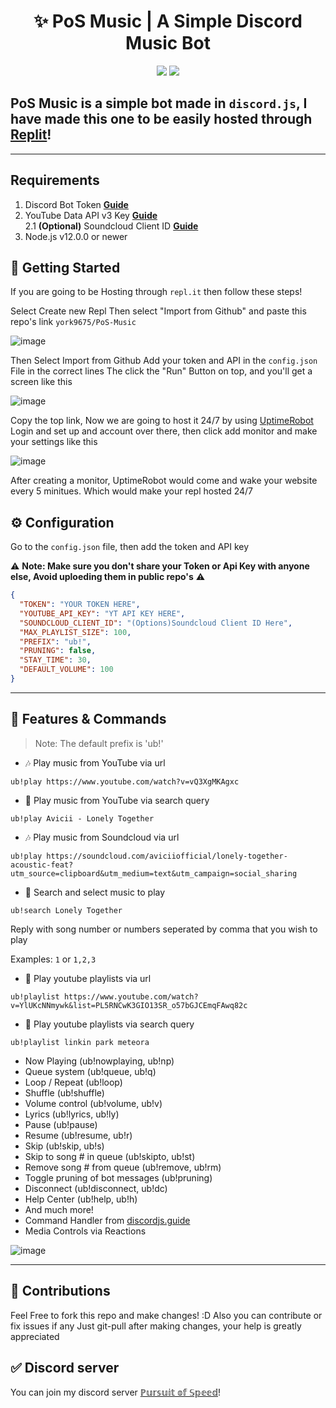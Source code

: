 <h1 align="center">✨ PoS Music | A Simple Discord Music Bot</h1>

<p align="center">
  <a href="https://github.com/york9675/PoS-Music/issues"><img src="https://img.shields.io/github/issues/york9675/PoS-Music?style=flat" /></a>
  <a href="https://github.com/york9675/PoS-Music/stargazers"><img src="https://img.shields.io/github/stars/york9675/PoS-Music?style=flat" /></a>
</p>

## PoS Music is a simple bot made in `discord.js`, I have made this one to be easily hosted through [Replit](https://replit.com)!

---
## Requirements

1. Discord Bot Token **[Guide](https://discordjs.guide/preparations/setting-up-a-bot-application.html#creating-your-bot)**
2. YouTube Data API v3 Key **[Guide](https://developers.google.com/youtube/v3/getting-started)**  
2.1 **(Optional)** Soundcloud Client ID **[Guide](https://github.com/zackradisic/node-soundcloud-downloader#client-id)**
3. Node.js v12.0.0 or newer

## 🚀 Getting Started

If you are going to be Hosting through `repl.it` then follow these steps!

Select Create new Repl
Then select "Import from Github" and paste this repo's link `york9675/PoS-Music`

![image](https://media.discordapp.net/attachments/947773974954262588/993825755672883200/unknown.png)

Then Select Import from Github
Add your token and API in the `config.json` File in the correct lines
The click the "Run" Button on top, and you'll get a screen like this

![image](https://media.discordapp.net/attachments/947773974954262588/993826360755761162/unknown.png)

Copy the top link, Now we are going to host it 24/7 by using [UptimeRobot](https://uptimerobot.com/)
Login and set up and account over there, then click add monitor and make your settings like this

![image](https://media.discordapp.net/attachments/947773974954262588/993826837841055785/unknown.png)


After creating a monitor, UptimeRobot would come and wake your website every 5 minitues. Which would make your repl hosted 24/7

## ⚙️ Configuration

Go to the `config.json` file, then add the token and API key

⚠️ **Note: Make sure you don't share your Token or Api Key with anyone else, Avoid uploeding them in public repo's** ⚠️

```json
{
  "TOKEN": "YOUR TOKEN HERE",
  "YOUTUBE_API_KEY": "YT API KEY HERE",
  "SOUNDCLOUD_CLIENT_ID": "(Options)Soundcloud Client ID Here",
  "MAX_PLAYLIST_SIZE": 100,
  "PREFIX": "ub!",
  "PRUNING": false,
  "STAY_TIME": 30,
  "DEFAULT_VOLUME": 100
}
```
---

## 📝 Features & Commands

> Note: The default prefix is 'ub!'

* 🎶 Play music from YouTube via url

`ub!play https://www.youtube.com/watch?v=vQ3XgMKAgxc`

* 🔎 Play music from YouTube via search query

`ub!play Avicii - Lonely Together`

* 🎶 Play music from Soundcloud via url

`ub!play https://soundcloud.com/aviciiofficial/lonely-together-acoustic-feat?utm_source=clipboard&utm_medium=text&utm_campaign=social_sharing`

* 🔎 Search and select music to play

`ub!search Lonely Together`

Reply with song number or numbers seperated by comma that you wish to play

Examples: `1` or `1,2,3`

* 📃 Play youtube playlists via url

`ub!playlist https://www.youtube.com/watch?v=YlUKcNNmywk&list=PL5RNCwK3GIO13SR_o57bGJCEmqFAwq82c`

* 🔎 Play youtube playlists via search query

`ub!playlist linkin park meteora`
* Now Playing (ub!nowplaying, ub!np)
* Queue system (ub!queue, ub!q)
* Loop / Repeat (ub!loop)
* Shuffle (ub!shuffle)
* Volume control (ub!volume, ub!v)
* Lyrics (ub!lyrics, ub!ly)
* Pause (ub!pause)
* Resume (ub!resume, ub!r)
* Skip (ub!skip, ub!s)
* Skip to song # in queue (ub!skipto, ub!st)
* Remove song # from queue (ub!remove, ub!rm)
* Toggle pruning of bot messages (ub!pruning)
* Disconnect (ub!disconnect, ub!dc)
* Help Center (ub!help, ub!h)
* And much more!
* Command Handler from [discordjs.guide](https://discordjs.guide/)
* Media Controls via Reactions

![image](https://media.discordapp.net/attachments/947773974954262588/993827538671513680/unknown.png)

---

## 🤝 Contributions

Feel Free to fork this repo and make changes! :D
Also you can contribute or fix issues if any
Just git-pull after making changes, your help is greatly appreciated

## ✅ Discord server

You can join my discord server [ℙ𝕦𝕣𝕤𝕦𝕚𝕥 𝕠𝕗 𝕊𝕡𝕖𝕖𝕕](https://discord.gg/gASqnJYCWc)!
